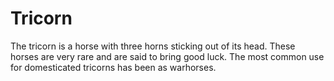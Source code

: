 # Tricorn

The tricorn is a horse with three horns sticking out of its head. These horses are very rare and are said to bring good luck. The most common use for domesticated tricorns has been as warhorses.